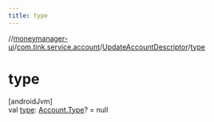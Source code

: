 ```yaml
---
title: type
---
```

//[moneymanager-ui](../../../index.html)/[com.tink.service.account](../index.html)/[UpdateAccountDescriptor](index.html)/[type](type.html)



# type



[androidJvm]\
val [type](type.html): [Account.Type](../../com.tink.model.account/-account/-type/index.html)? = null




